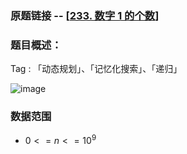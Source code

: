 ### 原题链接 -- [[233. 数字 1 的个数](https://leetcode.cn/problems/number-of-digit-one/)]

### 题目概述：
Tag : 「动态规划」、「记忆化搜索」、「递归」

![image](https://user-images.githubusercontent.com/99656524/196583577-55f2556c-a339-4d66-ae63-86ee44fedaa6.png)

 ### 数据范围
 * $0 <= n <= 10^9$

